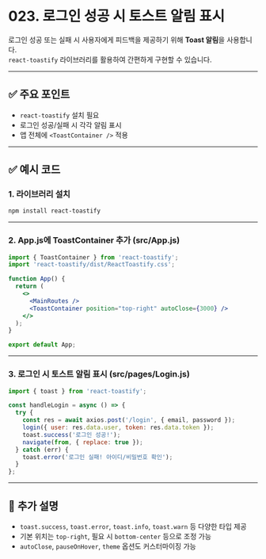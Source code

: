 # 023. 로그인 성공 시 토스트 알림 표시

로그인 성공 또는 실패 시 사용자에게 피드백을 제공하기 위해 **Toast 알림**을 사용합니다.  
`react-toastify` 라이브러리를 활용하여 간편하게 구현할 수 있습니다.

---

## ✅ 주요 포인트
- `react-toastify` 설치 필요
- 로그인 성공/실패 시 각각 알림 표시
- 앱 전체에 `<ToastContainer />` 적용

---

## ✅ 예시 코드

### 1. 라이브러리 설치

```bash
npm install react-toastify
```

---

### 2. App.js에 ToastContainer 추가 (src/App.js)

```jsx
import { ToastContainer } from 'react-toastify';
import 'react-toastify/dist/ReactToastify.css';

function App() {
  return (
    <>
      <MainRoutes />
      <ToastContainer position="top-right" autoClose={3000} />
    </>
  );
}

export default App;
```

---

### 3. 로그인 시 토스트 알림 표시 (src/pages/Login.js)

```jsx
import { toast } from 'react-toastify';

const handleLogin = async () => {
  try {
    const res = await axios.post('/login', { email, password });
    login({ user: res.data.user, token: res.data.token });
    toast.success('로그인 성공!');
    navigate(from, { replace: true });
  } catch (err) {
    toast.error('로그인 실패! 아이디/비밀번호 확인');
  }
};
```

---

## 📝 추가 설명
- `toast.success`, `toast.error`, `toast.info`, `toast.warn` 등 다양한 타입 제공
- 기본 위치는 `top-right`, 필요 시 `bottom-center` 등으로 조정 가능
- `autoClose`, `pauseOnHover`, `theme` 옵션도 커스터마이징 가능
